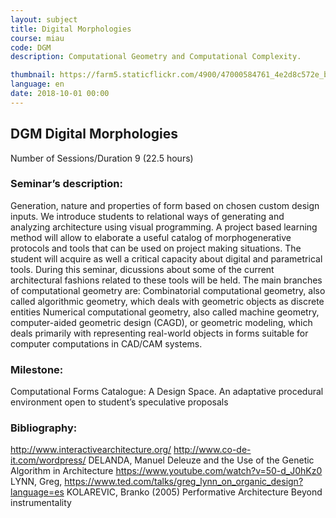 ```yaml
---
layout: subject
title: Digital Morphologies
course: miau
code: DGM
description: Computational Geometry and Computational Complexity.

thumbnail: https://farm5.staticflickr.com/4900/47000584761_4e2d8c572e_b.jpg
language: en
date: 2018-10-01 00:00
---
```

## DGM Digital Morphologies
Number of Sessions/Duration 9 (22.5 hours)

### Seminar’s description:
Generation, nature and properties of form based on chosen custom design inputs. We introduce students
to relational ways of generating and analyzing architecture using visual programming. A project based
learning method will allow to elaborate a useful catalog of morphogenerative protocols and tools that
can be used on project making situations. The student will acquire as well a critical capacity about digital
and parametrical tools. During this seminar, dicussions about some of the current architectural fashions
related to these tools will be held. The main branches of computational geometry are:
Combinatorial computational geometry, also called algorithmic geometry, which deals with geometric objects as discrete entities
Numerical computational geometry, also called machine geometry, computer-aided geometric design (CAGD), or geometric modeling, which deals primarily with representing real-world objects in forms suitable for computer computations in CAD/CAM systems.

### Milestone:
Computational Forms Catalogue: A Design Space. An adaptative procedural environment open to student’s speculative proposals

### Bibliography:
http://www.interactivearchitecture.org/
http://www.co-de-it.com/wordpress/
DELANDA, Manuel Deleuze and the Use of the Genetic Algorithm in Architecture
https://www.youtube.com/watch?v=50-d_J0hKz0
LYNN, Greg, https://www.ted.com/talks/greg_lynn_on_organic_design?language=es
KOLAREVIC, Branko (2005) Performative Architecture Beyond instrumentality
